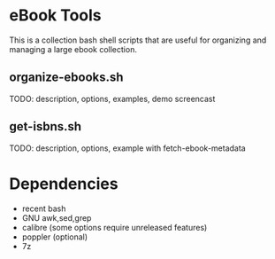 # eBook Tools

This is a collection bash shell scripts that are useful for organizing and managing a large ebook collection.

## organize-ebooks.sh

TODO: description, options, examples, demo screencast

## get-isbns.sh

TODO: description, options, example with fetch-ebook-metadata

# Dependencies

- recent bash
- GNU awk,sed,grep
- calibre (some options require unreleased features)
- poppler (optional)
- 7z
